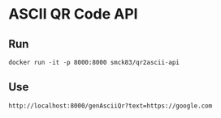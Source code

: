 # ASCII QR Code API

## Run

````
docker run -it -p 8000:8000 smck83/qr2ascii-api
````

## Use

````
http://localhost:8000/genAsciiQr?text=https://google.com
````

